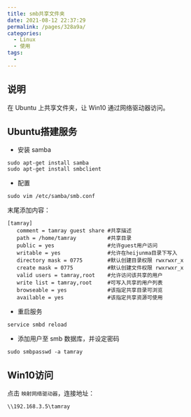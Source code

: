 ```yaml
---
title: smb共享文件夹
date: 2021-08-12 22:37:29
permalink: /pages/328a9a/
categories: 
  - Linux
  - 使用
tags: 
  - 
---
```

## 说明
在 Ubuntu 上共享文件夹，让 Win10 通过网络驱动器访问。

## Ubuntu搭建服务

 - 安装 samba
```shell
sudo apt-get install samba
sudo apt-get install smbclient
```

- 配置
```shell
sudo vim /etc/samba/smb.conf
```
末尾添加内容：
```shell
[tamray]
   comment = tamray guest share #共享描述
   path = /home/tamray          #共享目录
   public = yes                 #允许guest用户访问
   writable = yes               #允许在heijunma目录下写入
   directory mask = 0775        #默认创建目录权限 rwxrwxr_x
   create mask = 0775           #默认创建文件权限 rwxrwxr_x
   valid users = tamray,root    #允许访问该共享的用户
   write list = tamray,root     #可写入共享的用户列表
   browseable = yes             #该指定共享目录可浏览
   available = yes              #该指定共享资源可使用
```

- 重启服务
```shell
service smbd reload
```

- 添加用户至 smb 数据库，并设定密码
```shell
sudo smbpasswd -a tamray
````

## Win10访问
点击 `映射网络驱动器`，连接地址：
```shell
\\192.168.3.5\tamray
```
